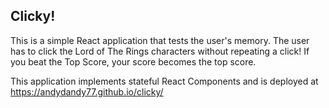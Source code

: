 ## Clicky!

This is a simple React application that tests the user's memory. The user has to click the Lord of The Rings characters without repeating a click! If you beat the Top Score, your score becomes the top score.

This application implements stateful React Components and is deployed at https://andydandy77.github.io/clicky/
